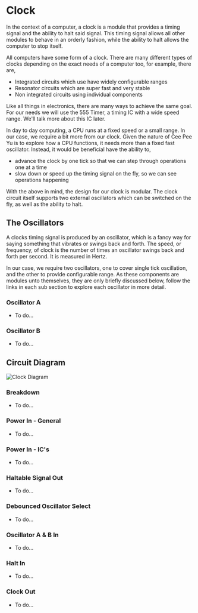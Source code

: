 # Clock
In the context of a computer, a clock is a module that provides a timing signal and the ability to halt said signal. This timing signal allows all other modules to behave in an orderly fashion, while the ability to halt allows the computer to stop itself.

All computers have some form of a clock. There are many different types of clocks depending on the exact needs of a computer too, for example, there are,

- Integrated circuits which use have widely configurable ranges
- Resonator circuits which are super fast and very stable
- Non integrated circuits using individual components

Like all things in electronics, there are many ways to achieve the same goal. For our needs we will use the 555 Timer, a timing IC with a wide speed range. We'll talk more about this IC later.

In day to day computing, a CPU runs at a fixed speed or a small range. In our case, we require a bit more from our clock. Given the nature of Cee Pee Yu is to explore how a CPU functions, it needs more than a fixed fast oscillator. Instead, it would be beneficial have the ability to,

- advance the clock by one tick so that we can step through operations one at a time
- slow down or speed up the timing signal on the fly, so we can see operations happening

With the above in mind, the design for our clock is modular. The clock circuit itself supports two external oscillators which can be switched on the fly, as well as the ability to halt.

## The Oscillators
A clocks timing signal is produced by an oscillator, which is a fancy way for saying something that vibrates or swings back and forth. The speed, or frequency, of clock is the number of times an oscillator swings back and forth per second. It is measured in Hertz.

In our case, we require two oscillators, one to cover single tick oscillation, and the other to provide configurable range. As these components are modules unto themselves, they are only briefly discussed below, follow the links in each sub section to explore each oscillator in more detail.

### Oscillator A

- To do...

### Oscillator B

- To do...

## Circuit Diagram

![Clock Diagram](https://github.com/mcdonnelldean/cee-pee-yu/blob/master/kicad/clock/clock.svg)

### Breakdown

- To do...

### Power In - General

- To do...

### Power In - IC's

- To do...

### Haltable Signal Out

- To do...

### Debounced Oscillator Select

- To do...

### Oscillator A & B In

- To do...

### Halt In

- To do...

### Clock Out

- To do...

